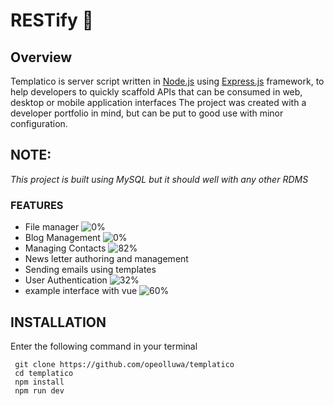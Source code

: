 # RESTify :rocket:



## Overview
Templatico is server script  written in [Node.js](https://nodejs.org) using [Express.js](https://expressjs.com) framework, to help developers to quickly scaffold  APIs that can be consumed in web, desktop or mobile application interfaces 
The project was created with a developer portfolio in mind, but can be put to good use with minor configuration.



## NOTE:
_This project is built using MySQL
but it should well with any other RDMS_



### FEATURES

- File manager ![0%](https://progress-bar.dev/0?title=planning)
- Blog Management ![0%](https://progress-bar.dev/0?title=planning)
- Managing Contacts ![82%](https://progress-bar.dev/12?title=in+progress)
- News letter authoring and management
- Sending emails using templates
- User Authentication  ![32%](https://progress-bar.dev/12?title=in+progress)
- example interface with vue ![60%](https://progress-bar.dev/60?title=in+progress)



## INSTALLATION

Enter the following command in your terminal

```shell
 git clone https://github.com/opeolluwa/templatico
 cd templatico
 npm install
 npm run dev
```

